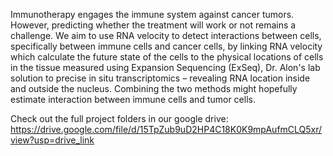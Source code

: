 Immunotherapy engages the immune system against cancer tumors. However, predicting whether the treatment will work or not remains a challenge. We aim to use RNA velocity to detect interactions between cells, specifically between immune cells and cancer cells, by linking RNA velocity which calculate the future state of the cells to the physical locations of cells in the tissue measured using Expansion Sequencing (ExSeq), Dr. Alon's lab solution to precise in situ transcriptomics – revealing RNA location inside and outside the nucleus. Combining the two methods might hopefully estimate interaction between immune cells and tumor cells.

Check out the full project folders in our google drive:
https://drive.google.com/file/d/15TpZub9uD2HP4C18K0K9mpAufmCLQ5xr/view?usp=drive_link
